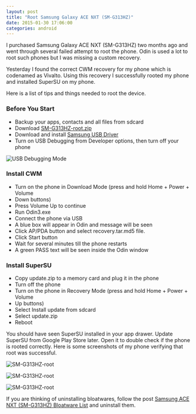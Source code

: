 ```yaml
---
layout: post
title: "Root Samsung Galaxy ACE NXT (SM-G313HZ)"
date: 2015-01-30 17:06:00
categories: android
---
```

I purchased Samsung Galaxy ACE NXT (SM-G313HZ) two months ago and went through several failed attempt to root the phone. Odin is used a lot to root such phones but I was missing a custom recovery.

Yesterday I found the correct CWM recovery for my phone which is codenamed as Vivalto. Using this recovery I successfully rooted my phone and installed SuperSU on my phone.

Here is a list of tips and things needed to root the device.

###  Before You Start

* Backup your apps, contacts and all files from sdcard
* Download [SM-G313HZ-root.zip](https://www.dropbox.com/s/aaovpvxxzv67jth/SM-G313HZ-root.zip?dl=0)
* Download and install [Samsung USB Driver](http://developer.samsung.com/board/download.do?bdId=T000000117&attachId=0000000001)
* Turn on USB Debugging from Developer options, then turn off your phone

![USB Debugging Mode](http://i.imgur.com/ZqYYth7.png)

###  Install CWM

* Turn on the phone in Download Mode (press and hold Home + Power + Volume
* Down buttons)
* Press Volume Up to continue
* Run Odin3.exe
* Connect the phone via USB
* A blue box will appear in Odin and <Added> message will be seen
* Click AP/PDA button and select recovery.tar.md5 file.
* Click Start button
* Wait for several minutes till the phone restarts
* A green PASS text will be seen inside the Odin window

###  Install SuperSU

* Copy update.zip to a memory card and plug it in the phone
* Turn off the phone
* Turn on the phone in Recovery Mode (press and hold Home + Power + Volume
* Up buttons)
* Select Install update from sdcard
* Select update.zip
* Reboot

You should have seen SuperSU installed in your app drawer. Update SuperSU from Google Play Store later. Open it to double check if the phone is rooted correctly. Here is some screenshots of my phone verifying that root was successful.

![SM-G313HZ-root](http://i.imgur.com/dMLbf47.png)

![SM-G313HZ-root](http://i.imgur.com/KAqo8pF.png)

![SM-G313HZ-root](http://i.imgur.com/H9nHvEJ.png)

If you are thinking of uninstalling bloatwares, follow the post [Samsung ACE NXT (SM-G313HZ) Bloatware List](http://posts.minhazulhaque.com/android/samsung-ace-nxt-sm-g313hz-bloatware-list.html) and uninstall them.
